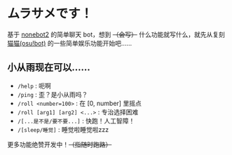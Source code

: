 # ムラサメです！

基于 [nonebot2](https://github.com/nonebot/nonebot2) 的简单聊天 bot，想到 ~~（会写）~~ 什么功能就写什么，就先从复刻 [猫猫(osu!bot)](https://github.com/Monodesu/osucat) 的一些简单娱乐功能开始吧……

## 小从雨现在可以……

- `/help` : 呃啊
- `/ping` : 歪？是小从雨吗？
- `/roll <number=100>` : 在 [0, number] 里摇点
- `/roll [arg1] [arg2] <...>` : 专治选择困难
- `/[...是不是/要不要...]` : 快跑！人工智障！
- `/[sleep/睡觉]` : 睡觉啦睡觉啦zzz

更多功能绝赞开发中！~~（指随时跑路）~~
